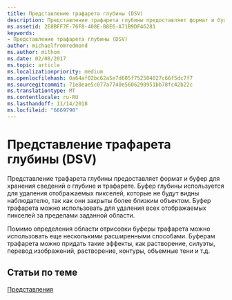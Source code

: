 ```yaml
---
title: Представление трафарета глубины (DSV)
description: Представление трафарета глубины предоставляет формат и буфер для хранения сведений о глубине и трафарете.
ms.assetid: 2E8BFF7F-76F8-408E-B8E6-A71B9DF46281
keywords:
- Представление трафарета глубины (DSV)
author: michaelfromredmond
ms.author: mithom
ms.date: 02/08/2017
ms.topic: article
ms.localizationpriority: medium
ms.openlocfilehash: 0a64af02bc62a5e7d605f752504027c66f5dc7f7
ms.sourcegitcommit: 71e8eae5c077a7740e5606298951bb78fc42b22c
ms.translationtype: MT
ms.contentlocale: ru-RU
ms.lasthandoff: 11/14/2018
ms.locfileid: "6669790"
---
```

# <a name="depth-stencil-view-dsv"></a>Представление трафарета глубины (DSV)


Представление трафарета глубины предоставляет формат и буфер для хранения сведений о глубине и трафарете. Буфер глубины используется для удаления отображаемых пикселей, которые не будут видны наблюдателю, так как они закрыты более близким объектом. Буфер трафарета можно использовать для удаления всех отображаемых пикселей за пределами заданной области.

Помимо определения области отрисовки буферы трафарета можно использовать еще несколькими расширенными способами. Буферам трафарета можно придать такие эффекты, как растворение, силуэты, перевод изображений, растворение, контуры, объемные тени и т.д.

## <a name="span-idrelated-topicsspanrelated-topics"></a><span id="related-topics"></span>Статьи по теме


[Представления](views.md)

 

 




